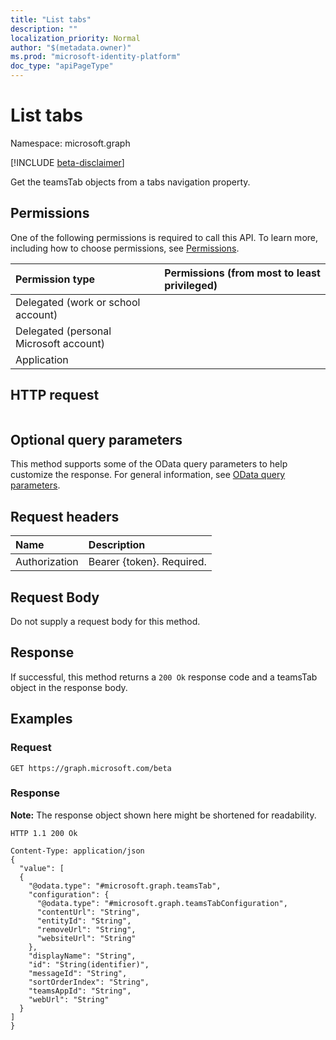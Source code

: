 ```yaml
---
title: "List tabs"
description: ""
localization_priority: Normal
author: "$(metadata.owner)"
ms.prod: "microsoft-identity-platform"
doc_type: "apiPageType"
---
```


# List tabs

Namespace: microsoft.graph

[!INCLUDE [beta-disclaimer](../../includes/beta-disclaimer.md)]

Get the teamsTab objects from a tabs navigation property.

## Permissions

One of the following permissions is required to call this API. To learn more, including how to choose permissions, see [Permissions](/graph/permissions-reference).

| Permission type                        | Permissions (from most to least privileged) |
| :------------------------------------- | :------------------------------------------ |
| Delegated (work or school account)     |                                             |
| Delegated (personal Microsoft account) |                                             |
| Application                            |                                             |

## HTTP request

<!-- {
  "blockType": "ignored"
}
-->

```http

```

## Optional query parameters

This method supports some of the OData query parameters to help customize the response. For general information, see [OData query parameters](/graph/query-parameters).

## Request headers

| Name          | Description               |
| :------------ | :------------------------ |
| Authorization | Bearer {token}. Required. |

## Request Body

<!-- Actions and Functions -->

<!-- CRUD Methods -->

Do not supply a request body for this method.

## Response

If successful, this method returns a `200 Ok` response code and a teamsTab object in the response body.

## Examples

### Request

<!-- {
  "blockType": "request",
  "name": "list_tabs"
}
-->

```http
GET https://graph.microsoft.com/beta

```

### Response

**Note:** The response object shown here might be shortened for readability.

<!-- {
  "blockType": "response",
  "truncated": true,
  "@odata.type": "$(this.ReturnTypeFullName)"
}
-->

```http
HTTP 1.1 200 Ok

Content-Type: application/json
{
  "value": [
  {
    "@odata.type": "#microsoft.graph.teamsTab",
    "configuration": {
      "@odata.type": "#microsoft.graph.teamsTabConfiguration",
      "contentUrl": "String",
      "entityId": "String",
      "removeUrl": "String",
      "websiteUrl": "String"
    },
    "displayName": "String",
    "id": "String(identifier)",
    "messageId": "String",
    "sortOrderIndex": "String",
    "teamsAppId": "String",
    "webUrl": "String"
  }
]
}

```
